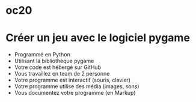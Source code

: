 # oc20

# Créer un jeu avec le logiciel pygame 

* Programmé en Python
* Utilisant la bibliothèque pygame
* Votre code est hébergé sur GitHub
* Vous travaillez en team de 2 personne 
* Votre programme est interactif (souris, clavier)
* Votre programme utilise des média (images, sons)
* Vous documentez votre programme (en Markup)

